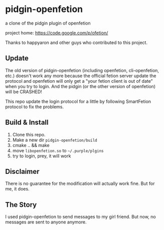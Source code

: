 # pidgin-openfetion

a clone of the pidgin plugin of openfetion

project home: https://code.google.com/p/ofetion/

Thanks to happyaron and other guys who contributed to this project.

## Update

The old version of pidgin-openfetion (including openfetion, cli-openfetion, etc.) doesn't work any more because the official fetion server update the protocol and openfetion will only get a "your fetion client is out of date" when you try to login. And the pidgin (or the other version of openfetion) will be CRASHED!

This repo update the login protocol for a little by following SmartFetion protocol to fix the problems.

## Build & Install

1. Clone this repo.
2. Make a new dir `pidgin-openfetion/build`
3. cmake .. && make
4. move `libopenfetion.so` to `~/.purple/plgins`
5. try to login, prey, it will work

## Disclaimer

There is no guarantee for the modification will actually work fine. But for me, it does.

## The Story

I used pidgin-openfetion to send messages to my girl friend. But now, no messages are sent to anyone anymore.
